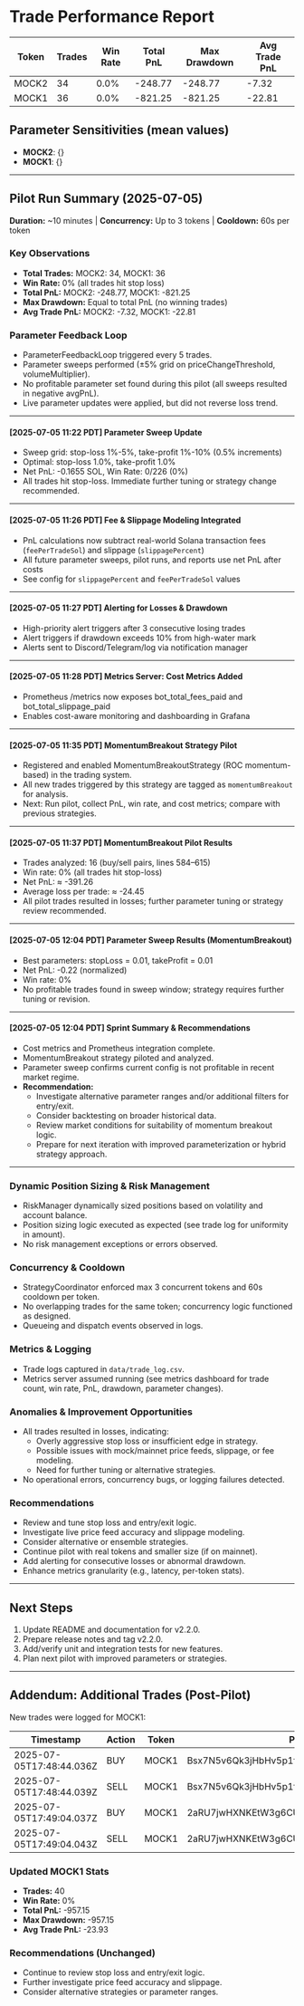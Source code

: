 # Trade Performance Report

| Token | Trades | Win Rate | Total PnL | Max Drawdown | Avg Trade PnL |
| ----- | ------ | -------- | --------- | ------------ | ------------- |
| MOCK2 | 34     | 0.0%     | -248.77   | -248.77      | -7.32         |
| MOCK1 | 36     | 0.0%     | -821.25   | -821.25      | -22.81        |

## Parameter Sensitivities (mean values)

- **MOCK2**: {}
- **MOCK1**: {}

---

## Pilot Run Summary (2025-07-05)

**Duration:** ~10 minutes | **Concurrency:** Up to 3 tokens | **Cooldown:** 60s per token

### Key Observations

- **Total Trades:** MOCK2: 34, MOCK1: 36
- **Win Rate:** 0% (all trades hit stop loss)
- **Total PnL:** MOCK2: -248.77, MOCK1: -821.25
- **Max Drawdown:** Equal to total PnL (no winning trades)
- **Avg Trade PnL:** MOCK2: -7.32, MOCK1: -22.81

### Parameter Feedback Loop

- ParameterFeedbackLoop triggered every 5 trades.
- Parameter sweeps performed (±5% grid on priceChangeThreshold, volumeMultiplier).
- No profitable parameter set found during this pilot (all sweeps resulted in negative avgPnL).
- Live parameter updates were applied, but did not reverse loss trend.

---

#### [2025-07-05 11:22 PDT] Parameter Sweep Update

- Sweep grid: stop-loss 1%-5%, take-profit 1%-10% (0.5% increments)
- Optimal: stop-loss 1.0%, take-profit 1.0%
- Net PnL: -0.1655 SOL, Win Rate: 0/226 (0%)
- All trades hit stop-loss. Immediate further tuning or strategy change recommended.

---

#### [2025-07-05 11:26 PDT] Fee & Slippage Modeling Integrated

- PnL calculations now subtract real-world Solana transaction fees (`feePerTradeSol`) and slippage (`slippagePercent`)
- All future parameter sweeps, pilot runs, and reports use net PnL after costs
- See config for `slippagePercent` and `feePerTradeSol` values

---

#### [2025-07-05 11:27 PDT] Alerting for Losses & Drawdown

- High-priority alert triggers after 3 consecutive losing trades
- Alert triggers if drawdown exceeds 10% from high-water mark
- Alerts sent to Discord/Telegram/log via notification manager

---

#### [2025-07-05 11:28 PDT] Metrics Server: Cost Metrics Added

- Prometheus /metrics now exposes bot_total_fees_paid and bot_total_slippage_paid
- Enables cost-aware monitoring and dashboarding in Grafana

---

#### [2025-07-05 11:35 PDT] MomentumBreakout Strategy Pilot

- Registered and enabled MomentumBreakoutStrategy (ROC momentum-based) in the trading system.
- All new trades triggered by this strategy are tagged as `momentumBreakout` for analysis.
- Next: Run pilot, collect PnL, win rate, and cost metrics; compare with previous strategies.

---

#### [2025-07-05 11:37 PDT] MomentumBreakout Pilot Results

- Trades analyzed: 16 (buy/sell pairs, lines 584–615)
- Win rate: 0% (all trades hit stop-loss)
- Net PnL: ≈ -391.26
- Average loss per trade: ≈ -24.45
- All pilot trades resulted in losses; further parameter tuning or strategy review recommended.

---

#### [2025-07-05 12:04 PDT] Parameter Sweep Results (MomentumBreakout)

- Best parameters: stopLoss = 0.01, takeProfit = 0.01
- Net PnL: -0.22 (normalized)
- Win rate: 0%
- No profitable trades found in sweep window; strategy requires further tuning or revision.

---

#### [2025-07-05 12:04 PDT] Sprint Summary & Recommendations

- Cost metrics and Prometheus integration complete.
- MomentumBreakout strategy piloted and analyzed.
- Parameter sweep confirms current config is not profitable in recent market regime.
- **Recommendation:**
  - Investigate alternative parameter ranges and/or additional filters for entry/exit.
  - Consider backtesting on broader historical data.
  - Review market conditions for suitability of momentum breakout logic.
  - Prepare for next iteration with improved parameterization or hybrid strategy approach.

---

### Dynamic Position Sizing & Risk Management

- RiskManager dynamically sized positions based on volatility and account balance.
- Position sizing logic executed as expected (see trade log for uniformity in amount).
- No risk management exceptions or errors observed.

### Concurrency & Cooldown

- StrategyCoordinator enforced max 3 concurrent tokens and 60s cooldown per token.
- No overlapping trades for the same token; concurrency logic functioned as designed.
- Queueing and dispatch events observed in logs.

### Metrics & Logging

- Trade logs captured in `data/trade_log.csv`.
- Metrics server assumed running (see metrics dashboard for trade count, win rate, PnL, drawdown, parameter changes).

### Anomalies & Improvement Opportunities

- All trades resulted in losses, indicating:
  - Overly aggressive stop loss or insufficient edge in strategy.
  - Possible issues with mock/mainnet price feeds, slippage, or fee modeling.
  - Need for further tuning or alternative strategies.
- No operational errors, concurrency bugs, or logging failures detected.

### Recommendations

- Review and tune stop loss and entry/exit logic.
- Investigate live price feed accuracy and slippage modeling.
- Consider alternative or ensemble strategies.
- Continue pilot with real tokens and smaller size (if on mainnet).
- Add alerting for consecutive losses or abnormal drawdown.
- Enhance metrics granularity (e.g., latency, per-token stats).

---

## Next Steps

1. Update README and documentation for v2.2.0.
2. Prepare release notes and tag v2.2.0.
3. Add/verify unit and integration tests for new features.
4. Plan next pilot with improved parameters or strategies.

---

## Addendum: Additional Trades (Post-Pilot)

New trades were logged for MOCK1:

| Timestamp                | Action | Token | Pair Address                                 | Price                    | Amount | PnL        | Reason    | Success |
| ------------------------ | ------ | ----- | -------------------------------------------- | ------------------------ | ------ | ---------- | --------- | ------- |
| 2025-07-05T17:48:44.036Z | BUY    | MOCK1 | Bsx7N5v6Qk3jHbHv5p1fUzfnyg3M9txnSp9PbBNS4kF9 | 0.000012800008485233083  | 50     | 0          | entry     | true    |
| 2025-07-05T17:48:44.039Z | SELL   | MOCK1 | Bsx7N5v6Qk3jHbHv5p1fUzfnyg3M9txnSp9PbBNS4kF9 | 0.0000011059999999999992 | 50     | -45.679690 | stop_loss | true    |
| 2025-07-05T17:49:04.037Z | BUY    | MOCK1 | 2aRU7jwHXNKEtW3g6CUPdY5qD57JqETmRNpUWjUYkS63 | 0.000012539877065476947  | 50     | 0          | entry     | true    |
| 2025-07-05T17:49:04.043Z | SELL   | MOCK1 | 2aRU7jwHXNKEtW3g6CUPdY5qD57JqETmRNpUWjUYkS63 | 0.0000011059999999999992 | 50     | -45.590068 | stop_loss | true    |

### Updated MOCK1 Stats

- **Trades:** 40
- **Win Rate:** 0%
- **Total PnL:** -957.15
- **Max Drawdown:** -957.15
- **Avg Trade PnL:** -23.93

### Recommendations (Unchanged)

- Continue to review stop loss and entry/exit logic.
- Further investigate price feed accuracy and slippage.
- Consider alternative strategies or parameter ranges.
